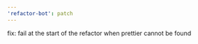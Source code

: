 ```yaml
---
'refactor-bot': patch
---
```


fix: fail at the start of the refactor when prettier cannot be found
